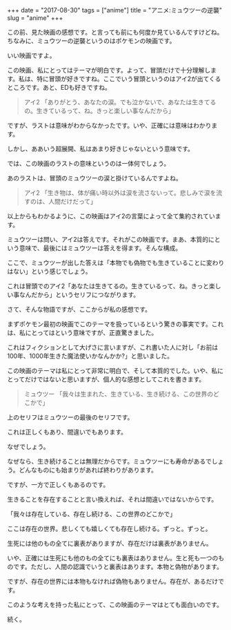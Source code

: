 +++
date = "2017-08-30"
tags = ["anime"]
title = "アニメ:ミュウツーの逆襲"
slug = "anime"
+++

この前、見た映画の感想です。と言っても前にも何度か見ているんですけどね。ちなみに、ミュウツーの逆襲というのはポケモンの映画です。

いい映画ですよ。

この映画、私にとってはテーマが明白です。よって、冒頭だけで十分理解します。私は、特に冒頭が好きですね。ここでいう冒頭というのはアイ2が出てくるところです。あと、EDも好きですね。

> アイ2 「ありがとう、あなたの涙。でも泣かないで、あなたは生きてるの。生きているって、ね。きっと楽しい事なんだから」

ですが、ラストは意味がわからなかったです。いや、正確には意味はわかります。

しかし、ああいう超展開、私はあまり好きじゃないという意味です。

では、この映画のラストの意味というのは一体何でしょう。

あのラストは、冒頭のミュウツーの涙と掛けているんですよね。

> アイ2 「生き物は、体が痛い時以外は涙を流さないって。悲しみで涙を流すのは、人間だけだって」

以上からもわかるように、この映画はアイ2の言葉によって全て集約されています。

ミュウツーは問い、アイ2は答えです。それがこの映画です。まあ、本質的にという意味で、最後にはミュウツーは答えを得ます。そんな構成。

ここで、ミュウツーが出した答えは「本物でも偽物でも生きていることに変わりはない」という感じでしょう。

これは冒頭でのアイ2「あなたは生きてるの。生きているって、ね。きっと楽しい事なんだから」というセリフにつながります。

さて、そんな物語ですが、ここからが私の感想です。

まずポケモン最初の映画でこのテーマを扱っているという驚きの事実です。これは、私にとってはという意味ですが、正直驚きました。

これはフィクションとして大げさに言いますが、これ書いた人に対し「お前は100年、1000年生きた魔法使いかなんかか?」と思いました。

この映画のテーマは私にとって非常に明白で、そして本質的でした。いや、私にとってだけではないと思いますが、個人的な感想としてこれを書きます。

> ミュウツー 「我々は生まれた、生きている、生き続ける、この世界のどこかで」

上のセリフはミュウツーの最後のセリフです。

これは正しくもあり、間違いでもあります。

なぜでしょう。

なぜなら、生き続けることは無理だからです。ミュウツーにも寿命があるでしょう。どんなものにも始まりがあれば終わりがあります。

ですが、一方で正しくもあるのです。

生きることを存在することと言い換えれば、それは間違いではないからです。

「我々は存在している、存在し続ける、この世界のどこかで」

ここは存在の世界。悲しくても嬉しくても存在し続ける。ずっと。ずっと。

生死には他のもの全てに裏表がありますが、存在だけは裏表がありません。

いや、正確には生死にも他のもの全てにも裏表はありません。生と死も一つのものです。ただし、人間の認識でいうと裏表はあります。本物と偽物があります。

ですが、存在の世界には本物もなければ偽物もありません。存在が、あるだけです。

このような考えを持った私にとって、この映画のテーマはとても面白いのです。

続く。
	  
